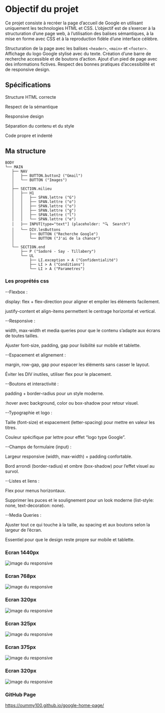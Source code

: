 # Objectif du projet

Ce projet consiste à recréer la page d’accueil de Google en utilisant uniquement les technologies HTML et CSS. L’objectif est de s’exercer à la structuration d’une page web, à l’utilisation des balises sémantiques, à la mise en forme avec CSS et à la reproduction fidèle d’une interface célèbre.

Structuration de la page avec les balises ```<header>```, ```<main>``` et ```<footer>```.
Affichage du logo Google stylisé avec du texte.
Création d’une barre de recherche accessible et de boutons d’action.
Ajout d’un pied de page avec des informations fictives.
Respect des bonnes pratiques d’accessibilité et de responsive design.



## Spécifications

Structure HTML correcte

 Respect de la sémantique

 Responsive design

 Séparation du contenu et du style

 Code propre et indenté

 ## Ma structure

 ````
BODY
└── MAIN
    ├── NAV
    │   ├── BUTTON.button2 ("Gmail")
    │   └── BUTTON ("Images")
    │
    ├── SECTION.milieu
    │   ├── H1
    │   │   ├── SPAN.lettre ("G")
    │   │   ├── SPAN.lettre ("o")
    │   │   ├── SPAN.lettre ("o")
    │   │   ├── SPAN.lettre ("g")
    │   │   ├── SPAN.lettre ("l")
    │   │   └── SPAN.lettre ("e")
    │   ├── INPUT[type="text"] (placeholder: "🔍  Search")
    │   └── DIV.lesButtons
    │       ├── BUTTON ("Recherche Google")
    │       └── BUTTON ("J'ai de la chance")
    │
    └── SECTION.end
        ├── P ("Sadoré - Say - Tillabery")
        └── UL
            ├── LI.exception > A ("Confidentialité")
            ├── LI > A ("Conditions")
            └── LI > A ("Parametres")
````

### Les proprétés css

--Flexbox :

display: flex + flex-direction pour aligner et empiler les éléments facilement.

justify-content et align-items permettent le centrage horizontal et vertical.

--Responsive :

width, max-width et media queries pour que le contenu s’adapte aux écrans de toutes tailles.

Ajuster font-size, padding, gap pour lisibilité sur mobile et tablette.

--Espacement et alignement :

margin, row-gap, gap pour espacer les éléments sans casser le layout.

Éviter les DIV inutiles, utiliser flex pour le placement.

--Boutons et interactivité :

padding + border-radius pour un style moderne.

:hover avec background, color ou box-shadow pour retour visuel.

--Typographie et logo :

Taille (font-size) et espacement (letter-spacing) pour mettre en valeur les titres.

Couleur spécifique par lettre pour effet “logo type Google”.

--Champs de formulaire (input) :

Largeur responsive (width, max-width) + padding confortable.

Bord arrondi (border-radius) et ombre (box-shadow) pour l’effet visuel au survol.

--Listes et liens :

Flex pour menus horizontaux.

Supprimer les puces et le soulignement pour un look moderne (list-style: none, text-decoration: none).

--Media Queries :

Ajuster tout ce qui touche à la taille, au spacing et aux boutons selon la largeur de l’écran.

Essentiel pour que le design reste propre sur mobile et tablette.

 ### Ecran 1440px

 ![image du responsive](image1.png)

### Ecran 768px

 ![image du responsive](image2.png)

### Ecran 320px

 ![image du responsive](image3.png)

### Ecran 325px

 ![image du responsive](image4.png)

### Ecran 375px

 ![image du responsive](image5.png)

### Ecran 320px

 ![image du responsive](image6.png)

### GitHub Page

https://oummy100.github.io/google-home-page/